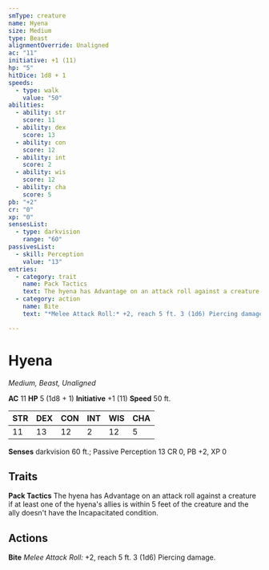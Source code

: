 ```yaml
---
smType: creature
name: Hyena
size: Medium
type: Beast
alignmentOverride: Unaligned
ac: "11"
initiative: +1 (11)
hp: "5"
hitDice: 1d8 + 1
speeds:
  - type: walk
    value: "50"
abilities:
  - ability: str
    score: 11
  - ability: dex
    score: 13
  - ability: con
    score: 12
  - ability: int
    score: 2
  - ability: wis
    score: 12
  - ability: cha
    score: 5
pb: "+2"
cr: "0"
xp: "0"
sensesList:
  - type: darkvision
    range: "60"
passivesList:
  - skill: Perception
    value: "13"
entries:
  - category: trait
    name: Pack Tactics
    text: The hyena has Advantage on an attack roll against a creature if at least one of the hyena's allies is within 5 feet of the creature and the ally doesn't have the Incapacitated condition.
  - category: action
    name: Bite
    text: "*Melee Attack Roll:* +2, reach 5 ft. 3 (1d6) Piercing damage."

---
```


# Hyena
*Medium, Beast, Unaligned*

**AC** 11
**HP** 5 (1d8 + 1)
**Initiative** +1 (11)
**Speed** 50 ft.

| STR | DEX | CON | INT | WIS | CHA |
| --- | --- | --- | --- | --- | --- |
| 11 | 13 | 12 | 2 | 12 | 5 |

**Senses** darkvision 60 ft.; Passive Perception 13
CR 0, PB +2, XP 0

## Traits

**Pack Tactics**
The hyena has Advantage on an attack roll against a creature if at least one of the hyena's allies is within 5 feet of the creature and the ally doesn't have the Incapacitated condition.

## Actions

**Bite**
*Melee Attack Roll:* +2, reach 5 ft. 3 (1d6) Piercing damage.
